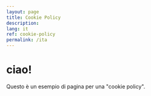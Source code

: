 ```yaml
---
layout: page
title: Cookie Policy
description:
lang: it
ref: cookie-policy
permalink: /ita
---
```

<script>
  document.addEventListener("DOMContentLoaded", function () {
    if (!window.netlifyIdentity) {
      console.error("Netlify Identity non è caricato.");
      return;
    }

    window.netlifyIdentity.on("init", (user) => {
      if (!user) {
        // Se l'utente non è loggato, lo rimanda alla home o alla login
        window.location.href = "/login.html"; 
      }
    });
  });
</script>

<h1>ciao!</h1>
<p>Questo è un esempio di pagina per una "cookie policy".</p>

